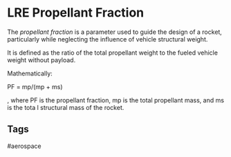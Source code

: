 # LRE Propellant Fraction  

The *propellant fraction* is a parameter used to guide the design of a rocket, particularly while neglecting the influence of vehicle structural weight.  

It is defined as the ratio of the total propellant weight to the fueled vehicle weight without payload.  

Mathematically:  

PF = mp/(mp + ms)  

, where PF is the propellant fraction, mp is the total propellant mass, and ms is the tota    l structural mass of the rocket. 

## Tags
#aerospace
